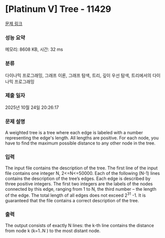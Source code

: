 # [Platinum V] Tree - 11429 

[문제 링크](https://www.acmicpc.net/problem/11429) 

### 성능 요약

메모리: 8608 KB, 시간: 32 ms

### 분류

다이나믹 프로그래밍, 그래프 이론, 그래프 탐색, 트리, 깊이 우선 탐색, 트리에서의 다이나믹 프로그래밍

### 제출 일자

2025년 10월 24일 20:26:17

### 문제 설명

<p>A weighted tree is a tree where each edge is labeled with a number representing the edge's length. All lengths are positive. For each node, you have to find the maximum possible distance to any other node in the tree.</p>

### 입력 

 <p>The input file contains the description of the tree. The first line of the input file contains one integer N, 2<=N<=50000. Each of the following (N-1) lines contains the description of the tree’s edges. Each edge is described by three positive integers. The first two integers are the labels of the nodes connected by this edge, ranging from 1 to N, the third number – the length of the edge. The total length of all edges does not exceed 2<sup>31</sup> -1. It is guaranteed that the file contains a correct description of the tree.</p>

### 출력 

 <p>The output consists of exactly N lines: the k-th line contains the distance from node k (k=1..N ) to the most distant node.</p>

